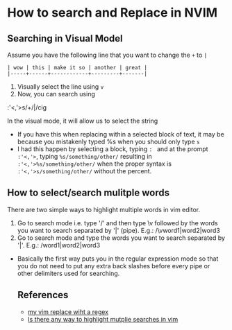 # How to search and Replace in NVIM

## Searching in Visual Model

Assume you have the following line that you want to change the `+` to `|`

```
| wow | this | make it so | another | great |
|-----+------+------------+---------+-------|
```

1. Visually select the line using `v`
2. Now, you can search using

:'<,'>s/+/|/cig

In the visual mode, it will allow us to select the string

- If you have this when replacing within a selected block of text, it may be
  because you mistakenly typed %s when you should only type `s`
- I had this happen by selecting a block, typing `: ` and at the prompt `:'<,'>`,
  typing `%s/something/other/` resulting in `:'<,'>%s/something/other/` when the
  proper syntax is `:'<,'>s/something/other/` without the percent.

## How to select/search mulitple words

There are two simple ways to highlight multiple words in vim editor.

1. Go to search mode i.e. type '/' and then type \v followed by the words you
   want to search separated by '|' (pipe). E.g.: /\vword1|word2|word3
2. Go to search mode and type the words you want to search separated by '\|'.
   E.g.: /word1\|word2\|word3

- Basically the first way puts you in the regular expression mode so that you
  do not need to put any extra back slashes before every pipe or other delimiters
  used for searching.

  ## References

  - [my vim replace wiht a regex](https://stackoverflow.com/questions/15842087/my-vim-replace-with-a-regex-is-throwing-a-e488-trailing-characters)
  - [Is there any way to highlight mutplie searches in vim](https://stackoverflow.com/questions/704434/is-there-any-way-to-highlight-multiple-searches-in-gvim)

